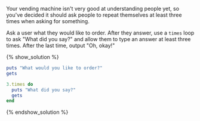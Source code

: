 Your vending machine isn't very good at understanding people yet, so you've
decided it should ask people to repeat themselves at least three times when
asking for something.

Ask a user what they would like to order. After they answer, use a `times`
loop to ask "What did you say?" and allow them to type an answer at least
three times. After the last time, output "Oh, okay!"

{% show_solution %}
```ruby
puts "What would you like to order?"
gets

3.times do
  puts "What did you say?"
  gets
end
```
{% endshow_solution %}
